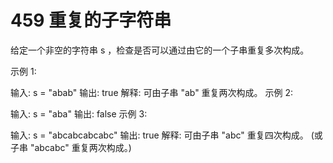 # 459 重复的子字符串
给定一个非空的字符串 s ，检查是否可以通过由它的一个子串重复多次构成。

 

示例 1:

输入: s = "abab"
输出: true
解释: 可由子串 "ab" 重复两次构成。
示例 2:

输入: s = "aba"
输出: false
示例 3:

输入: s = "abcabcabcabc"
输出: true
解释: 可由子串 "abc" 重复四次构成。 (或子串 "abcabc" 重复两次构成。)
 
